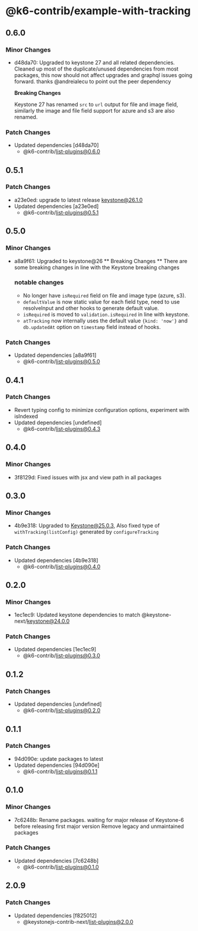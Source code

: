 # @k6-contrib/example-with-tracking

## 0.6.0

### Minor Changes

- d48da70: Upgraded to keystone 27 and all related dependencies.
  Cleaned up most of the duplicate/unused dependencies from most packages, this now should not affect upgrades and graphql issues going forward. thanks @andreialecu to point out the peer dependency

  **Breaking Changes**

  Keystone 27 has renamed `src` to `url` output for file and image field, similarly the image and file field support for azure and s3 are also renamed.

### Patch Changes

- Updated dependencies [d48da70]
  - @k6-contrib/list-plugins@0.6.0

## 0.5.1

### Patch Changes

- a23e0ed: upgrade to latest release keystone@26.1.0
- Updated dependencies [a23e0ed]
  - @k6-contrib/list-plugins@0.5.1

## 0.5.0

### Minor Changes

- a8a9f61: Upgraded to keystone@26
  ** Breaking Changes **
  There are some breaking changes in line with the Keystone breaking changes

  ### notable changes

  - No longer have `isRequired` field on file and image type (azure, s3).
  - `defaultValue` is now static value for each field type, need to use resolveInput and other hooks to generate default value.
  - `isRequired` is moved to `validation.isRequired` in line with keystone.
  - `atTracking` now internally uses the default value `{kind: 'now'}` and `db.updatedAt` option on `timestamp` field instead of hooks.

### Patch Changes

- Updated dependencies [a8a9f61]
  - @k6-contrib/list-plugins@0.5.0

## 0.4.1

### Patch Changes

- Revert typing config to minimize configuration options, experiment with isIndexed
- Updated dependencies [undefined]
  - @k6-contrib/list-plugins@0.4.3

## 0.4.0

### Minor Changes

- 3f8129d: Fixed issues with jsx and view path in all packages

## 0.3.0

### Minor Changes

- 4b9e318: Upgraded to Keystone@25.0.3, Also fixed type of `withTracking(listConfig)` generated by `configureTracking`

### Patch Changes

- Updated dependencies [4b9e318]
  - @k6-contrib/list-plugins@0.4.0

## 0.2.0

### Minor Changes

- 1ec1ec9: Updated keystone dependencies to match @keystone-next/keystone@24.0.0

### Patch Changes

- Updated dependencies [1ec1ec9]
  - @k6-contrib/list-plugins@0.3.0

## 0.1.2

### Patch Changes

- Updated dependencies [undefined]
  - @k6-contrib/list-plugins@0.2.0

## 0.1.1

### Patch Changes

- 94d090e: update packages to latest
- Updated dependencies [94d090e]
  - @k6-contrib/list-plugins@0.1.1

## 0.1.0

### Minor Changes

- 7c6248b: Rename packages. waiting for major release of Keystone-6 before releasing first major version
  Remove legacy and unmaintained packages

### Patch Changes

- Updated dependencies [7c6248b]
  - @k6-contrib/list-plugins@0.1.0

## 2.0.9

### Patch Changes

- Updated dependencies [f825012]
  - @keystonejs-contrib-next/list-plugins@2.0.0
